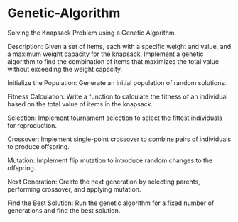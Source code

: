 # Genetic-Algorithm
Solving the Knapsack Problem using a Genetic Algorithm.

Description: Given a set of items, each with a specific weight and value, and a maximum weight capacity for the knapsack. Implement a genetic algorithm to find the combination of items that maximizes the total value without exceeding the weight capacity.

Initialize the Population: Generate an initial population of random solutions.

Fitness Calculation: Write a function to calculate the fitness of an individual based on the total value of items in the knapsack.

Selection: Implement tournament selection to select the fittest individuals for reproduction.

Crossover: Implement single-point crossover to combine pairs of individuals to produce offspring.

Mutation: Implement flip mutation to introduce random changes to the offspring.

Next Generation: Create the next generation by selecting parents, performing crossover, and applying mutation.

Find the Best Solution: Run the genetic algorithm for a fixed number of generations and find the best solution.
